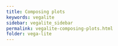 ```yaml
---
title: Composing plots
keywords: vegalite
sidebar: vegalite_sidebar
permalink: vegalite-composing-plots.html
folder: vega-lite
---
```

